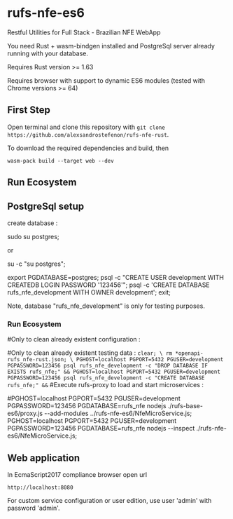 # rufs-nfe-es6

Restful Utilities for Full Stack - Brazilian NFE WebApp

You need Rust + wasm-bindgen installed and PostgreSql server already running with your database.

Requires Rust version >= 1.63

Requires browser with support to dynamic ES6 modules (tested with Chrome versions >= 64)

## First Step

Open terminal and clone this repository with `git clone https://github.com/alexsandrostefenon/rufs-nfe-rust`.

To download the required dependencies and build, then

`wasm-pack build --target web --dev` 

## Run Ecosystem

## PostgreSql setup

create database :

sudo su postgres;

or

su -c "su postgres";

export PGDATABASE=postgres;
psql -c "CREATE USER development WITH CREATEDB LOGIN PASSWORD '123456'";
psql -c 'CREATE DATABASE rufs_nfe_development WITH OWNER development';
exit;

Note, database "rufs_nfe_development" is only for testing purposes.

### Run Ecosystem

#Only to clean already existent configuration :


#Only to clean already existent testing data :
`
clear; \
rm *openapi-rufs_nfe-rust.json; \
PGHOST=localhost PGPORT=5432 PGUSER=development PGPASSWORD=123456 psql rufs_nfe_development -c "DROP DATABASE IF EXISTS rufs_nfe;" &&
PGHOST=localhost PGPORT=5432 PGUSER=development PGPASSWORD=123456 psql rufs_nfe_development -c "CREATE DATABASE rufs_nfe;" &&
`
#Execute rufs-proxy to load and start microservices :

#PGHOST=localhost PGPORT=5432 PGUSER=development PGPASSWORD=123456 PGDATABASE=rufs_nfe nodejs ./rufs-base-es6/proxy.js --add-modules ../rufs-nfe-es6/NfeMicroService.js;
PGHOST=localhost PGPORT=5432 PGUSER=development PGPASSWORD=123456 PGDATABASE=rufs_nfe nodejs --inspect ./rufs-nfe-es6/NfeMicroService.js;

## Web application

In EcmaScript2017 compliance browser open url

`http://localhost:8080`

For custom service configuration or user edition, use user 'admin' with password 'admin'.
